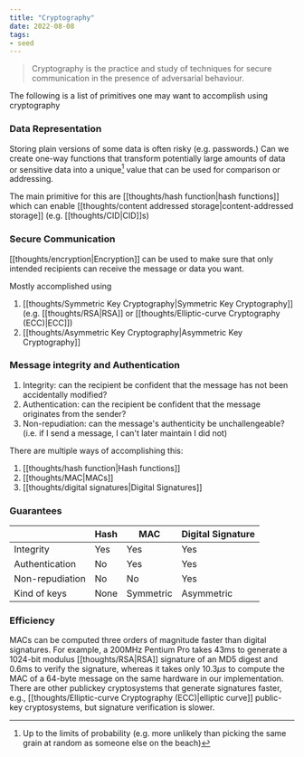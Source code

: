 ```yaml
---
title: "Cryptography"
date: 2022-08-08
tags:
- seed
---
```


> Cryptography is the practice and study of techniques for secure communication in the presence of adversarial behaviour.

The following is a list of primitives one may want to accomplish using cryptography

### Data Representation
Storing plain versions of some data is often risky (e.g. passwords.) Can we create one-way functions that transform potentially large amounts of data or sensitive data into a unique[^1] value that can be used for comparison or addressing.

[^1]: Up to the limits of probability (e.g. more unlikely than picking the same grain at random as someone else on the beach)

The main primitive for this are [[thoughts/hash function|hash functions]] which can enable [[thoughts/content addressed storage|content-addressed storage]] (e.g. [[thoughts/CID|CID]]s)

### Secure Communication
[[thoughts/encryption|Encryption]] can be used to make sure that only intended recipients can receive the message or data you want.

Mostly accomplished using
1. [[thoughts/Symmetric Key Cryptography|Symmetric Key Cryptography]] (e.g. [[thoughts/RSA|RSA]] or [[thoughts/Elliptic-curve Cryptography (ECC)|ECC]])
2. [[thoughts/Asymmetric Key Cryptography|Asymmetric Key Cryptography]]

### Message integrity and Authentication
1. Integrity: can the recipient be confident that the message has not been accidentally modified?
2. Authentication: can the recipient be confident that the message originates from the sender?
3. Non-repudiation: can the message's authenticity be unchallengeable?  (i.e. if I send a message, I can't later  maintain I did not)

There are multiple ways of accomplishing this:
1. [[thoughts/hash function|Hash functions]]
2. [[thoughts/MAC|MACs]]
3. [[thoughts/digital signatures|Digital Signatures]]

### Guarantees


| |Hash|MAC|Digital Signature|
|---|---|---|---|
|Integrity|Yes|Yes|Yes|
|Authentication|No|Yes|Yes|
|Non-repudiation|No|No|Yes|
|Kind of keys|None|Symmetric|Asymmetric|

### Efficiency
MACs can be computed three orders of magnitude faster than digital signatures. For example, a 200MHz Pentium Pro takes 43ms to generate a 1024-bit modulus [[thoughts/RSA|RSA]] signature of an MD5 digest and 0.6ms to verify the signature, whereas it takes only 10.3$\mu s$ to compute the MAC of a 64-byte message on the same hardware in our implementation. There are other publickey cryptosystems that generate signatures faster, e.g.,
[[thoughts/Elliptic-curve Cryptography (ECC)|elliptic curve]] public-key cryptosystems, but signature verification is slower.

